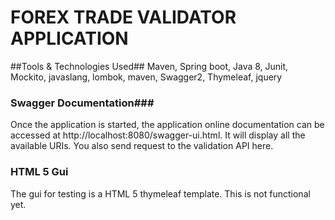 # FOREX TRADE VALIDATOR APPLICATION #


##Tools & Technologies Used##
Maven, Spring boot, Java 8, Junit, Mockito, javaslang, lombok, maven, Swagger2, Thymeleaf, jquery


### Swagger Documentation###
Once the application is started, the application online documentation
can be accessed at http://localhost:8080/swagger-ui.html. It will display
all the available URIs. You also send request to the validation API here.

### HTML 5 Gui ###
The gui for testing is a HTML 5 thymeleaf template. This is not functional yet.